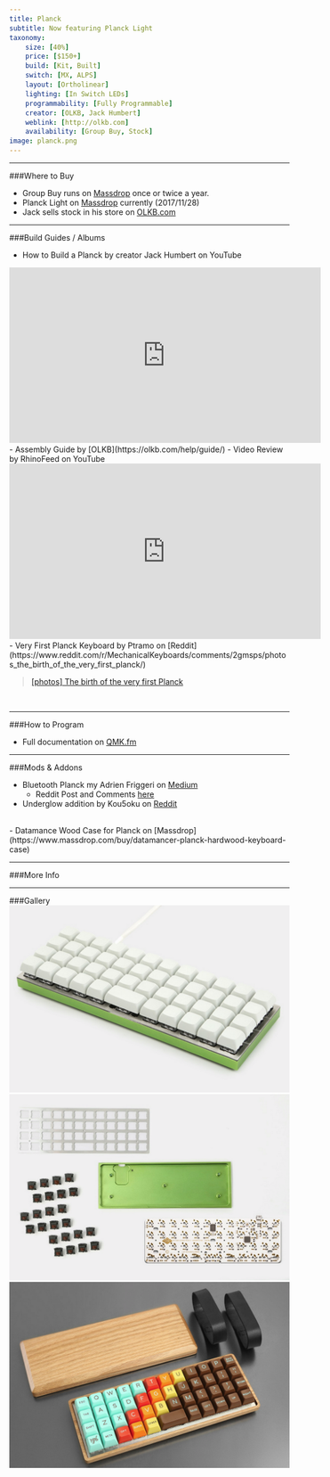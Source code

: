 ```yaml
---
title: Planck
subtitle: Now featuring Planck Light
taxonomy:
    size: [40%]
    price: [$150+]
    build: [Kit, Built]
    switch: [MX, ALPS]
    layout: [Ortholinear]
    lighting: [In Switch LEDs]
    programmability: [Fully Programmable]
    creator: [OLKB, Jack Humbert]
    weblink: [http://olkb.com]
    availability: [Group Buy, Stock]
image: planck.png
---
```


<a name="buy"></a>

---

###Where to Buy
- Group Buy runs on [Massdrop](https://www.massdrop.com/buy/planck-mechanical-keyboard) once or twice a year.
- Planck Light on [Massdrop](https://www.massdrop.com/buy/massdrop-x-olkb-planck-light-mechanical-keyboard) currently (2017/11/28)
- Jack sells stock in his store on [OLKB.com](https://olkb.com/planck/)

<a name="albums"></a>

---

###Build Guides / Albums
- How to Build a Planck by creator Jack Humbert on YouTube
<iframe width="560" height="315" src="https://www.youtube.com/embed/S2FApwzVxAQ?rel=0" frameborder="0" allowfullscreen></iframe><br>
- Assembly Guide by [OLKB](https://olkb.com/help/guide/)
- Video Review by RhinoFeed on YouTube
<iframe width="560" height="315" src="https://www.youtube.com/embed/DdXA1D8y4TI?rel=0" frameborder="0" allowfullscreen></iframe><br>
- Very First Planck Keyboard by Ptramo on [Reddit](https://www.reddit.com/r/MechanicalKeyboards/comments/2gmsps/photos_the_birth_of_the_very_first_planck/)
<blockquote class="imgur-embed-pub" lang="en" data-id="a/R9jib"><a href="//imgur.com/R9jib">[photos] The birth of the very first Planck</a></blockquote><script async src="//s.imgur.com/min/embed.js" charset="utf-8"></script><br>

<a name="program"></a>

---

###How to Program
- Full documentation on [QMK.fm](http://qmk.fm/keyboards/planck/)

<a name="mods"></a>

---

###Mods &amp; Addons
- Bluetooth Planck my Adrien Friggeri on [Medium](https://medium.com/@friggeri/the-new-blanck-keyboard-c7563c4f9fa)
   - Reddit Post and Comments [here](https://www.reddit.com/r/MechanicalKeyboards/comments/6bxp62/build_log_the_new_blanck_bluetooth_planck/)
- Underglow addition by Kou5oku on [Reddit](https://www.reddit.com/r/MechanicalKeyboards/comments/46vcqw/yagp_yet_another_glowy_planck/)
<blockquote class="imgur-embed-pub" lang="en" data-id="a/KJkgC"><a href="//imgur.com/KJkgC"></a></blockquote><script async src="//s.imgur.com/min/embed.js" charset="utf-8"></script><br>
- Datamance Wood Case for Planck on [Massdrop](https://www.massdrop.com/buy/datamancer-planck-hardwood-keyboard-case)
   
<a name="misc"></a>

---

###More Info


<a name="gallery"></a>

---

###Gallery  
![](planck2.png)
![](planck-kit.png)
![](planck-wood.png)

